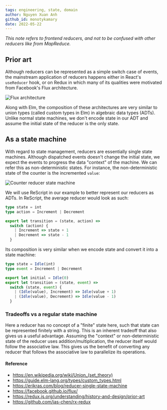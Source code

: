 ```yaml
---
tags: engineering, state, domain
author: Nguyen Xuan Anh
github_id: monotykamary
date: 2022-05-22
---
```


_This note refers to frontend reducers, and not to be confused with other reducers like from MapReduce._

## Prior art

Although reducers can be represented as a simple switch case of events, the mainstream application of reducers happens either in React's `useReducer` hook, or on Redux in which many of its qualities were motivated from Facebook's Flux architecture.

![Flux architecture](_assets/Flux_architecture.png)

Along with Elm, the composition of these architectures are very similar to union types (called custom types in Elm) in algebraic data types (ADTs). Unlike normal state machines, we don't encode state in our ADT and assume the initial state of the reducer is the only state.

## As a state machine

With regard to state management, reducers are essentially single state machines. Although dispatched events doesn't change the initial state, we expect the events to progress the data "context" of the machine. We can refer this as non-deterministic states. For instance, the non-deterministic state of the counter is the incremented `value`:

![Counter reducer state machine](_assets/Counter_reducer_state_machine.png)

We will use ReScript in our example to better represent our reducers as ADTs. In ReScript, the average reducer would look as such:

```typescript
type state = int
type action = Increment | Decrement

export let transition = (state, action) =>
  switch (action) {
    | Increment => state + 1
    | Decrement => state - 1
  }
```

Its composition is very similar when we encode state and convert it into a state machine:

```typescript
type state = Idle(int)
type event = Increment | Decrement

export let initial = Idle(0)
export let transition = (state, event) =>
  switch (state, event) {
    | (Idle(value), Increment) => Idle(value + 1)
    | (Idle(value), Decrement) => Idle(value - 1)
  }
```

### Tradeoffs vs a regular state machine

Here a reducer has no concept of a "finite" state here, such that state can be represented finitely with a string. This is an inherent tradeoff that also gives us a useful advantage. Assuming the "context" or non-deterministic state of the reducer uses addition/multiplication, the reducer itself would follow the associative law. This gives us the benefit of converting any reducer that follows the associative law to parallelize its operations.

#### Reference

- https://en.wikipedia.org/wiki/Union_(set_theory)
- https://guide.elm-lang.org/types/custom_types.html
- https://erikras.com/blog/reducer-single-state-machine
- https://facebook.github.io/flux/
- https://redux.js.org/understanding/history-and-design/prior-art
- https://github.com/jas-chen/rx-redux
